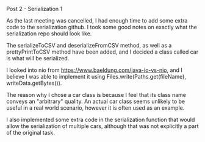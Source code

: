 Post 2 - Serialization 1

As the last meeting was cancelled, I had enough time to add some extra code to the serialization github. I took some good notes on exactly what the serialization repo should look like.

The serializeToCSV and deserializeFromCSV method, as well as a prettyPrintToCSV method have been added, and I decided a class called car is what will be serialized. 

I looked into nio from https://www.baeldung.com/java-io-vs-nio, and I believe I was able to implement it using Files.write(Paths.get(fileName), writeData.getBytes()).

The reason why I chose a car class is because I feel that its class name conveys an "arbitrary" quality. An actual car class seems unlikely to be useful in a real world scenario, however it is often used as an example.

I also implemented some extra code in the serialization function that would allow the serialization of multiple cars, although that was not explicitly a part of the original task.
